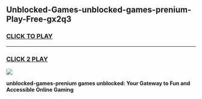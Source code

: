 
## Unblocked-Games-unblocked-games-prenium-Play-Free-gx2q3
<h3>
<a href="https://premium76.site?title=unblocked-games-prenium&ref=22A">CLICK TO PLAY</a></h3>
<hr>

<h3>
<a href="https://premium76.site?title=unblocked-games-prenium&ref=22A">CLICK 2 PLAY</a>
  
</h3>

<a href="https://premium76.site?title=unblocked-games-prenium&ref=22A"><img src="https://clearcache.store/games.png"></a>


**unblocked-games-prenium games unblocked: Your Gateway to Fun and Accessible Online Gaming**
